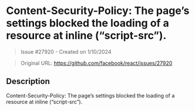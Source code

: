 # Content-Security-Policy: The page’s settings blocked the loading of a resource at inline (“script-src”).

> Issue #27920 - Created on 1/10/2024

> Original URL: https://github.com/facebook/react/issues/27920

## Description

Content-Security-Policy: The page’s settings blocked the loading of a resource at inline (“script-src”).
